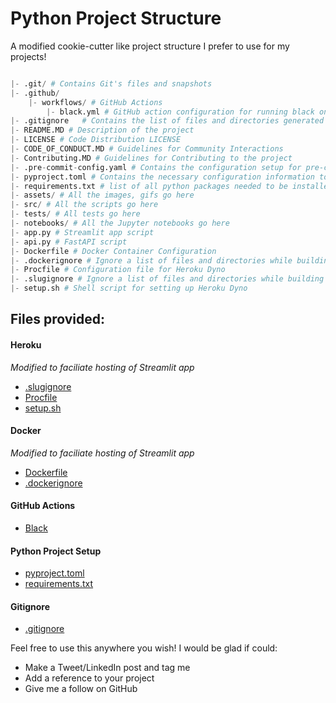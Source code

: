 # Python Project Structure

A modified cookie-cutter like project structure I prefer to use for my projects!

```python

|- .git/ # Contains Git's files and snapshots
|- .github/
    |- workflows/ # GitHub Actions
        |- black.yml # GitHub action configuration for running black on push and pull requests
|- .gitignore   # Contains the list of files and directories generated locally that should not be staged
|- README.MD # Description of the project
|- LICENSE # Code Distribution LICENSE
|- CODE_OF_CONDUCT.MD # Guidelines for Community Interactions
|- Contributing.MD # Guidelines for Contributing to the project
|- .pre-commit-config.yaml # Contains the configuration setup for pre-commit hooks (Command: pre-commit install)
|- pyproject.toml # Contains the necessary configuration information to setup a modern python project/package (including configs for formatting tools like i-sort and black)
|- requirements.txt # list of all python packages needed to be installed (sorted in alphabetical order)
|- assets/ # All the images, gifs go here
|- src/ # All the scripts go here
|- tests/ # All tests go here
|- notebooks/ # All the Jupyter notebooks go here
|- app.py # Streamlit app script
|- api.py # FastAPI script
|- Dockerfile # Docker Container Configuration
|- .dockerignore # Ignore a list of files and directories while building the docker container
|- Procfile # Configuration file for Heroku Dyno
|- .slugignore # Ignore a list of files and directories while building the Heroku Dyno
|- setup.sh # Shell script for setting up Heroku Dyno
```

## Files provided:

#### Heroku

_Modified to faciliate hosting of Streamlit app_

- [.slugignore](./.slugignore)
- [Procfile](./Procfile)
- [setup.sh](./setup.sh)

#### Docker

_Modified to faciliate hosting of Streamlit app_

- [Dockerfile](./Dockerfile)
- [.dockerignore](./.dockerignore)

#### GitHub Actions

- [Black](./.git/workflows/black.yml)

#### Python Project Setup

- [pyproject.toml](./pyproject.toml)
- [requirements.txt](./requirements.txt)

#### Gitignore

- [.gitignore](./.gitignore)

Feel free to use this anywhere you wish!
I would be glad if could:

- Make a Tweet/LinkedIn post and tag me
- Add a reference to your project
- Give me a follow on GitHub
